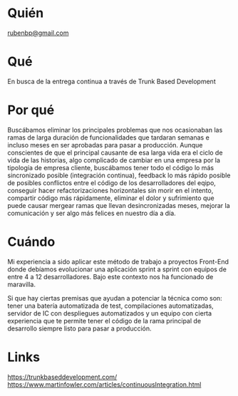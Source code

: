 # Quién
rubenbp@gmail.com
# Qué
En busca de la entrega continua a través de Trunk Based Development
# Por qué
Buscábamos eliminar los principales problemas que nos ocasionaban las ramas de larga duración de funcionalidades que tardaran semanas e incluso meses en ser aprobadas para pasar a producción. Aunque conscientes de que el principal causante de esa larga vida era el ciclo de vida de las historias, algo complicado de cambiar en una empresa por la tipología de empresa cliente, buscábamos tener todo el código lo más sincronizado posible (integración continua), feedback lo más rápido posible de posibles conflictos entre el código de los desarrolladores del eqipo, conseguir hacer refactorizaciones horizontales sin morir en el intento, compartir código más rápidamente, eliminar el dolor y sufrimiento que puede causar mergear ramas que llevan desincronizadas meses, mejorar la comunicación y ser algo más felices en nuestro día a día. 
# Cuándo
Mi experiencia a sido aplicar este método de trabajo a proyectos Front-End donde debíamos evolucionar una aplicación sprint a sprint con equipos de entre 4 a 12 desarrolladores. Bajo este contexto nos ha funcionado de maravilla.

Si que hay ciertas premisas que ayudan a potenciar la técnica como son: tener una batería automatizada de test, compilaciones automatizadas, servidor de IC con despliegues automatizados y un equipo con cierta experiencia que te permite tener el código de la rama principal de desarrollo siempre listo para pasar a producción.
# Links
https://trunkbaseddevelopment.com/
https://www.martinfowler.com/articles/continuousIntegration.html
